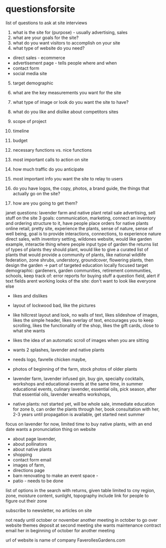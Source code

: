 # questionsforsite
list of questions to ask at site interviews



1. what is the site for (purpose) - usually advertising, sales 
2. what are your goals for the site?
3. what do you want visitors to accomplish on your site
4. what type of website do you need?
  - direct sales - ecommerce
  - advertisement page - tells people where and when
  - contact form
  - social media site
5. target demographic
6. what are the key measurements you want for the site
7. what type of image or look do you want the site to have?
8. what do you like and dislike about competitors sites

1. scope of project
2. timeline
3. budget
4. necessary functions vs. nice functions
5. most important calls to action on site
6. how much traffic do you anticipate
7. most important info you want the site to relay to users

1. do you have logos, the copy, photos, a brand guide, the things that actually go on the site?
2. how are you going to get them?


janet questions:
lavender farm and native plant retail sale 
advertising, sell stuff on the site
3 goals: communication, marketing, connect an inventory and ordering structure to it, have people place orders for native plants online retail, 
pretty site, experience the plants, sense of nature, sense of well being, goal is to provide interactions, connections, to experience nature
direct sales, with inventory setting, wildones website, would like garden example, interactie thing where people input type of garden the returns list of types of plants they should plant, would like to give a curated list of plants that would provide a community of plants, like national wildlife federation, zone shrubs, understory, groundcover, flowering plants, then design the garden -> part of targeted education locally focused
target demographic: gardeners, garden communities, retirement communities, schools,
keep track of: error reports for buying stuff a question field, alert if text fields arent working
looks of the site: don't want to look like everyone else
  - likes and dislikes
  - layout of lockwood bad, like the pictures
  - like hillcrest layout and look, no walls of text, likes slideshow of images, likes the simple header, likes overlay of text, encourages you to keep scrolling, likes the functionality of the shop, likes the gift cards, close to what she wants 
  - likes the idea of an automatic scroll of images when you are sitting
  - wants 2 splashes, lavender and native plants 
  - needs logo, favrelle chicken maybe, 
  - photos of beginning of the farm, stock photos of older plants

- lavender farm, lavender infused gin, buy gin, specialty cocktails, workshops and educational events at the same time, in summer educational events, culinary lavender, essential oils, pick season, after that essential oils, lavender wreaths workshops,
- native plants: not started yet, will be whole sale, immediate education for zone b, can order the plants through her, book consultation with her, 2-3 years until propagation is available, get started next summer

focus on lavender for now, 
limited time to buy native plants, with an end date
wants a pronunciation thing on website

- about page lavender,
- about pollinators
- about native plants
- shopping
- contact form email
- images of farm, 
- directions page
- barn renovating to make an event space - 
- patio - needs to be done

list of options in the search with returns, given table limited to cny region, zone, moisture content, sunlight, topography
include link for people to figure out their zone

subscribe to newsletter, no articles on site 

not ready until october or november another meeting in october to go over website themes
deposit at second meeting
she wants maintenance contract 
email her in beginning of october for another meeting

url of website is name of company FaverollesGardens.com
